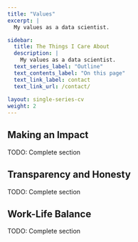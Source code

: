 ```yaml
---
title: "Values"
excerpt: |
  My values as a data scientist. 

sidebar: 
  title: The Things I Care About
  description: |
    My values as a data scientist.
  text_series_label: "Outline" 
  text_contents_label: "On this page"
  text_link_label: contact
  text_link_url: /contact/
  
layout: single-series-cv
weight: 2
---
```


## Making an Impact

TODO: Complete section

## Transparency and Honesty

TODO: Complete section

## Work-Life Balance

TODO: Complete section

